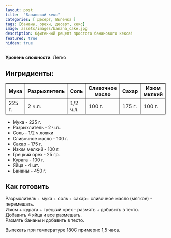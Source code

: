 ```yaml
---
layout: post
title:  "Банановый кекс"
categories: [ Десерт, Выпечка ]
tags: [бананы, орехи, десерт, кекс]
image: assets/images/banana_cake.jpg
description: Офигенный рецепт простого бананового кекса!
featured: true
hidden: true
---
```


**Уровень сложности**: Легко

## Ингридиенты:

<table border="1">
    <thead>
      <tr>
        <th>Мука</th>
        <th>Разрыхлитель</th>
        <th>Соль</th>
        <th>Сливочное масло</th>
        <th>Сахар</th>
        <th>Изюм мклкий</th>
        <th>Грецкий орех</th>
        <th>Курага</th>
        <th>Яйца</th>
        <th>Бананы</th>
      </tr>
    </thead>
    <tbody>
      <tr>
        <td>225 г.</td>
        <td>2 ч.л.</td>
        <td>1/2 ч.л.</td>
        <td>100 г.</td>
        <td>175 г.</td>
        <td>100 г.</td>
        <td>25 г.</td>
        <td>100 г.</td>
        <td>4 шт.</td>
        <td>450 г.</td>
      </tr>
    </tbody>
  </table>


- Мука - 225 г.
- Разрыхлитель - 2 ч.л..
- Соль - 1/2 ч.ложки
- Сливочное масло - 100 г.
- Сахар - 175 г.
- Изюм мелкий - 100 г.
- Грецкий орех - 25 гр.
- Курага - 100 г.
- Яйца - 4 шт.
- Бананы - 450 г.

## Как готовить

Разрыхлитель + мука + соль + сахар+ сливочное масло (мягкое) - перемешать.  
Изюм + курага + грецкий орех - размять + добавить в тесто.  
Добавить 4 яйца и все размешать.  
Размять бананы и добавить в тесто.  

Выпекать при температуре 180C примерно 1,5 часа.